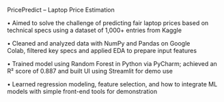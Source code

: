 PricePredict – Laptop Price Estimation 

• Aimed to solve the challenge of predicting fair laptop prices based on technical specs using a dataset of 1,000+ entries from Kaggle

• Cleaned and analyzed data with NumPy and Pandas on Google Colab, filtered key specs and applied EDA to prepare input features

• Trained model using Random Forest in Python via PyCharm; achieved an R² score of 0.887 and built UI using Streamlit for demo use

• Learned regression modeling, feature selection, and how to integrate ML models with simple front-end tools for demonstration
